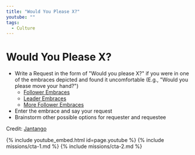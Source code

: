 ```yaml
---
title: "Would You Please X?"
youtube: ""
tags:
  - Culture
---
```


# Would You Please X? #

* Write a Request in the form of "Would you please X?" if you were in one of the embraces depicted and found it uncomfortable (E.g., "Would you please move your hand?")
  * [Follower Embraces](https://jantango.wordpress.com/2010/10/26/how-do-you-hug-your-dance-partner/)
  * [Leader Embraces](https://jantango.wordpress.com/2010/11/06/hold-me-in-your-arms-part-2/)
  * [More Follower Embraces](https://jantango.wordpress.com/2010/10/29/how-do-you-hug-your-partner-part-3-2/)
* Enter the embrace and say your request
* Brainstorm other possible options for requester and requestee

Credit: [Jantango](https://jantango.wordpress.com/2010/10/26/how-do-you-hug-your-dance-partner/)

{% include youtube_embed.html id=page.youtube %}
{% include missions/cta-1.md %}
{% include missions/cta-2.md %}
